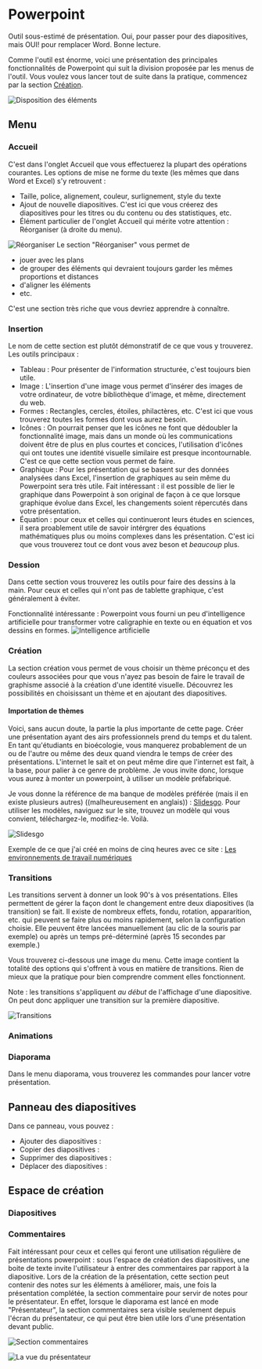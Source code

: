 # Powerpoint
Outil sous-estimé de présentation. Oui, pour passer pour des diapositives, mais OUI! pour remplacer Word. Bonne lecture.

Comme l'outil est énorme, voici une présentation des principales fonctionnalités de Powerpoint qui suit la division proposée par les menus de l'outil. Vous voulez vous lancer tout de suite dans la pratique, commencez par la section [Création](/powerpoint/index.md#création).

![Disposition des éléments](/powerpoint/interface.png)

## Menu
### Accueil
C'est dans l'onglet Accueil que vous effectuerez la plupart des opérations courantes. Les options de mise ne forme du texte (les mêmes que dans Word et Excel) s'y retrouvent : 
- Taille, police, alignement, couleur, surlignement, style du texte
- Ajout de nouvelle diapositives. C'est ici que vous créerez des diapositives pour les titres ou du contenu ou des statistiques, etc.
- Élément particulier de l'onglet Accueil qui mérite votre attention : Réorganiser (à droite du menu).

![Réorganiser](/powerpoint/reorganiser.png)
Le section "Réorganiser" vous permet de 
- jouer avec les plans
- de grouper des éléments qui devraient toujours garder les mêmes proportions et distances
- d'aligner les éléments
- etc.

C'est une section très riche que vous devriez apprendre à connaître.

### Insertion
Le nom de cette section est plutôt démonstratif de ce que vous y trouverez. Les outils principaux : 
- Tableau : Pour présenter de l'information structurée, c'est toujours bien utile.
- Image : L'insertion d'une image vous permet d'insérer des images de votre ordinateur, de votre bibliothèque d'image, et même, directement du web.
- Formes : Rectangles, cercles, étoiles, philactères, etc. C'est ici que vous trouverez toutes les formes dont vous aurez besoin.
- Icônes : On pourrait penser que les icônes ne font que dédoubler la fonctionnalité image, mais dans un monde où les communications doivent être de plus en plus courtes et concices, l'utilisation d'icônes qui ont toutes une identité visuelle similaire est presque incontournable. C'est ce que cette section vous permet de faire. 
- Graphique : Pour les présentation qui se basent sur des données analysées dans Excel, l'insertion de graphiques au sein même du Powerpoint sera très utile. Fait intéressant : il est possible de lier le graphique dans Powerpoint à son original de façon à ce que lorsque graphique évolue dans Excel, les changements soient répercutés dans votre présentation.
- Équation : pour ceux et celles qui continueront leurs études en sciences, il sera proablement utile de savoir intérgrer des équations mathématiques plus ou moins complexes dans les présentation. C'est ici que vous trouverez tout ce dont vous avez beson et _beaucoup_ plus.

### Dession
Dans cette section vous trouverez les outils pour faire des dessins à la main. Pour ceux et celles qui n'ont pas de tablette graphique, c'est généralement à éviter.

Fonctionnalité intéressante : Powerpoint vous fourni un peu d'intelligence artificielle pour transformer votre caligraphie en texte ou en équation et vos dessins en formes.
![Intelligence artificielle](/powerpoint/ia.png)

### Création
La section création vous permet de vous choisir un thème préconçu et des couleurs associées pour que vous n'ayez pas besoin de faire le travail de graphisme associé à la création d'une identité visuelle. Découvrez les possibilités en choisissant un thème et en ajoutant des diapositives.

#### Importation de thèmes
Voici, sans aucun doute, la partie la plus importante de cette page. Créer une présentation ayant des airs professionnels prend du temps et du talent. En tant qu'étudiants en bioécologie, vous manquerez probablement de un ou de l'autre ou même des deux quand viendra le temps de créer des présentations. L'internet le sait et on peut même dire que l'internet est fait, à la base, pour palier à ce genre de problème. Je vous invite donc, lorsque vous aurez à monter un powerpoint, à utiliser un modèle préfabriqué.

Je vous donne la référence de ma banque de modèles préférée (mais il en existe plusieurs autres) ((malheureusement en anglais)) : [Slidesgo](https://slidesgo.com/). Pour utiliser les modèles, naviguez sur le site, trouvez un modèle qui vous convient, téléchargez-le, modifiez-le. Voilà.

![Slidesgo](/powerpoint/slidesgo.png)

Exemple de ce que j'ai créé en moins de cinq heures avec ce site : [Les environnements de travail numériques](https://docs.google.com/presentation/d/1G5JvUgfwx58aAk1-rOlqsbXeew-EGwFKuw_pJATkRrA/edit?usp=sharing)

### Transitions
Les transitions servent à donner un look 90's à vos présentations. Elles permettent de gérer la façon dont le changement entre deux diapositives (la transition) se fait. Il existe de nombreux effets, fondu, rotation, appararition, etc. qui peuvent se faire plus ou moins rapidement, selon la configuration choisie. Elle peuvent être lancées manuellement (au clic de la souris par exemple) ou après un temps pré-déterminé (après 15 secondes par exemple.)

Vous trouverez ci-dessous une image du menu. Cette image contient la totalité des options qui s'offrent à vous en matière de transitions. Rien de mieux que la pratique pour bien comprendre comment elles fonctionnent.

Note : les transitions s'appliquent _au début_ de l'affichage d'une diapositive. On peut donc appliquer une transition sur la première diapositive.

![Transitions](/powerpoint/transitions.png)

### Animations

### Diaporama
Dans le menu diaporama, vous trouverez les commandes pour lancer votre présentation.

## Panneau des diapositives
Dans ce panneau, vous pouvez :
- Ajouter des diapositives :
- Copier des diapositives :
- Supprimer des diapositives :
- Déplacer des diapositives :

## Espace de création

### Diapositives

### Commentaires
Fait intéressant pour ceux et celles qui feront une utilisation régulière de présentations powerpoint : sous l'espace de création des diapositives, une boite de texte invite l'utilisateur à entrer des commentaires par rapport à la diapositive. Lors de la création de la présentation, cette section peut contenir des notes sur les éléments à améliorer, mais, une fois la présentation complétée, la section commentaire pour servir de notes pour le présentateur. En effet, lorsque le diaporama est lancé en mode "Présentateur", la section commentaires sera visible seulement depuis l'écran du présentateur, ce qui peut être bien utile lors d'une présentation devant public.

![Section commentaires](/powerpoint/section_commentaires.png)

![La vue du présentateur](/powerpoint/vue_présentateur.png)


